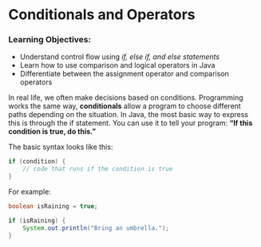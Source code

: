 # Conditionals and Operators
### Learning Objectives:
- Understand control flow using *if, else if, and else statements*
- Learn how to use comparison and logical operators in Java
- Differentiate between the assignment operator and comparison operators

In real life, we often make decisions based on conditions. Programming works the same way, **conditionals** allow a program to choose different paths depending on the situation. In Java, the most basic way to express this is through the if statement. You can use it to tell your program: **“If this condition is true, do this.”**

The basic syntax looks like this:
```java
if (condition) {
    // code that runs if the condition is true
}
```
For example:
```java
boolean isRaining = true;

if (isRaining) {
    System.out.println("Bring an umbrella.");
}
```